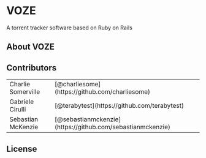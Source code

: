 # VOZE #

A torrent tracker software based on Ruby on Rails

## About VOZE ##

## Contributors ##

<table>
    <tr>
        <td>Charlie Somerville</td>
        <td>[@charliesome](https://github.com/charliesome)</td>
        <td><charlie@voze.org></td>
    </tr>
    <tr>
        <td>Gabriele Cirulli</td>
        <td>[@terabytest](https://github.com/terabytest)</td>
        <td><gab@voze.org></td>
    </tr>
    <tr>
        <td>Sebastian McKenzie</td>
        <td>[@sebastianmckenzie](https://github.com/sebastianmckenzie)</td>
        <td><seb@voze.org></td>
    </tr>
</table>

## License ##

